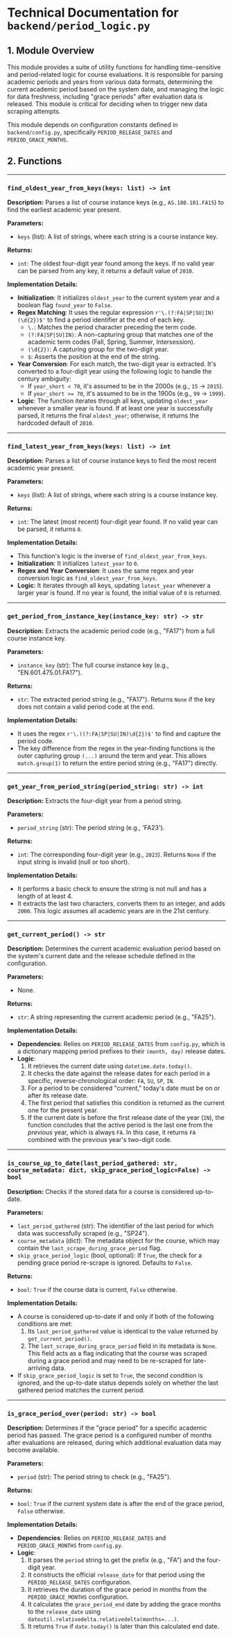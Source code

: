 # Technical Documentation for `backend/period_logic.py`

## 1. Module Overview

This module provides a suite of utility functions for handling time-sensitive and period-related logic for course evaluations. It is responsible for parsing academic periods and years from various data formats, determining the current academic period based on the system date, and managing the logic for data freshness, including "grace periods" after evaluation data is released. This module is critical for deciding when to trigger new data scraping attempts.

This module depends on configuration constants defined in `backend/config.py`, specifically `PERIOD_RELEASE_DATES` and `PERIOD_GRACE_MONTHS`.

## 2. Functions

---

### `find_oldest_year_from_keys(keys: list) -> int`

**Description:**
Parses a list of course instance keys (e.g., `AS.180.101.FA15`) to find the earliest academic year present.

**Parameters:**
- `keys` (list): A list of strings, where each string is a course instance key.

**Returns:**
- `int`: The oldest four-digit year found among the keys. If no valid year can be parsed from any key, it returns a default value of `2010`.

**Implementation Details:**
- **Initialization**: It initializes `oldest_year` to the current system year and a boolean flag `found_year` to `False`.
- **Regex Matching**: It uses the regular expression `r'\.(?:FA|SP|SU|IN)(\d{2})$'` to find a period identifier at the end of each key.
  - `\.`: Matches the period character preceding the term code.
  - `(?:FA|SP|SU|IN)`: A non-capturing group that matches one of the academic term codes (Fall, Spring, Summer, Intersession).
  - `(\d{2})`: A capturing group for the two-digit year.
  - `$`: Asserts the position at the end of the string.
- **Year Conversion**: For each match, the two-digit year is extracted. It's converted to a four-digit year using the following logic to handle the century ambiguity:
  - If `year_short < 70`, it's assumed to be in the 2000s (e.g., `15` -> `2015`).
  - If `year_short >= 70`, it's assumed to be in the 1900s (e.g., `99` -> `1999`).
- **Logic**: The function iterates through all keys, updating `oldest_year` whenever a smaller year is found. If at least one year is successfully parsed, it returns the final `oldest_year`; otherwise, it returns the hardcoded default of `2010`.

---

### `find_latest_year_from_keys(keys: list) -> int`

**Description:**
Parses a list of course instance keys to find the most recent academic year present.

**Parameters:**
- `keys` (list): A list of strings, where each string is a course instance key.

**Returns:**
- `int`: The latest (most recent) four-digit year found. If no valid year can be parsed, it returns `0`.

**Implementation Details:**
- This function's logic is the inverse of `find_oldest_year_from_keys`.
- **Initialization**: It initializes `latest_year` to `0`.
- **Regex and Year Conversion**: It uses the same regex and year conversion logic as `find_oldest_year_from_keys`.
- **Logic**: It iterates through all keys, updating `latest_year` whenever a larger year is found. If no year is found, the initial value of `0` is returned.

---

### `get_period_from_instance_key(instance_key: str) -> str`

**Description:**
Extracts the academic period code (e.g., "FA17") from a full course instance key.

**Parameters:**
- `instance_key` (str): The full course instance key (e.g., "EN.601.475.01.FA17").

**Returns:**
- `str`: The extracted period string (e.g., "FA17"). Returns `None` if the key does not contain a valid period code at the end.

**Implementation Details:**
- It uses the regex `r'\.((?:FA|SP|SU|IN)\d{2})$'` to find and capture the period code.
- The key difference from the regex in the year-finding functions is the outer capturing group `(...)` around the term and year. This allows `match.group(1)` to return the entire period string (e.g., "FA17") directly.

---

### `get_year_from_period_string(period_string: str) -> int`

**Description:**
Extracts the four-digit year from a period string.

**Parameters:**
- `period_string` (str): The period string (e.g., 'FA23').

**Returns:**
- `int`: The corresponding four-digit year (e.g., `2023`). Returns `None` if the input string is invalid (null or too short).

**Implementation Details:**
- It performs a basic check to ensure the string is not null and has a length of at least 4.
- It extracts the last two characters, converts them to an integer, and adds `2000`. This logic assumes all academic years are in the 21st century.

---

### `get_current_period() -> str`

**Description:**
Determines the current academic evaluation period based on the system's current date and the release schedule defined in the configuration.

**Parameters:**
- None.

**Returns:**
- `str`: A string representing the current academic period (e.g., "FA25").

**Implementation Details:**
- **Dependencies**: Relies on `PERIOD_RELEASE_DATES` from `config.py`, which is a dictionary mapping period prefixes to their `(month, day)` release dates.
- **Logic**:
  1. It retrieves the current date using `datetime.date.today()`.
  2. It checks the date against the release dates for each period in a specific, reverse-chronological order: `FA`, `SU`, `SP`, `IN`.
  3. For a period to be considered "current," today's date must be on or after its release date.
  4. The first period that satisfies this condition is returned as the current one for the present year.
  5. If the current date is before the first release date of the year (`IN`), the function concludes that the active period is the last one from the *previous* year, which is always `FA`. In this case, it returns `FA` combined with the previous year's two-digit code.

---

### `is_course_up_to_date(last_period_gathered: str, course_metadata: dict, skip_grace_period_logic=False) -> bool`

**Description:**
Checks if the stored data for a course is considered up-to-date.

**Parameters:**
- `last_period_gathered` (str): The identifier of the last period for which data was successfully scraped (e.g., "SP24").
- `course_metadata` (dict): The metadata object for the course, which may contain the `last_scrape_during_grace_period` flag.
- `skip_grace_period_logic` (bool, optional): If `True`, the check for a pending grace period re-scrape is ignored. Defaults to `False`.

**Returns:**
- `bool`: `True` if the course data is current, `False` otherwise.

**Implementation Details:**
- A course is considered up-to-date if and only if both of the following conditions are met:
  1. Its `last_period_gathered` value is identical to the value returned by `get_current_period()`.
  2. The `last_scrape_during_grace_period` field in its metadata is `None`. This field acts as a flag indicating that the course was scraped during a grace period and may need to be re-scraped for late-arriving data.
- If `skip_grace_period_logic` is set to `True`, the second condition is ignored, and the up-to-date status depends solely on whether the last gathered period matches the current period.

---

### `is_grace_period_over(period: str) -> bool`

**Description:**
Determines if the "grace period" for a specific academic period has passed. The grace period is a configured number of months after evaluations are released, during which additional evaluation data may become available.

**Parameters:**
- `period` (str): The period string to check (e.g., "FA25").

**Returns:**
- `bool`: `True` if the current system date is after the end of the grace period, `False` otherwise.

**Implementation Details:**
- **Dependencies**: Relies on `PERIOD_RELEASE_DATES` and `PERIOD_GRACE_MONTHS` from `config.py`.
- **Logic**:
  1. It parses the `period` string to get the prefix (e.g., "FA") and the four-digit year.
  2. It constructs the official `release_date` for that period using the `PERIOD_RELEASE_DATES` configuration.
  3. It retrieves the duration of the grace period in months from the `PERIOD_GRACE_MONTHS` configuration.
  4. It calculates the `grace_period_end` date by adding the grace months to the `release_date` using `dateutil.relativedelta.relativedelta(months=...)`.
  5. It returns `True` if `date.today()` is later than this calculated end date.